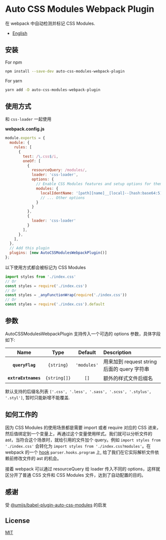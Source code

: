 # Auto CSS Modules Webpack Plugin

在 webpack 中自动检测并标记 CSS Modules.

- [English](README.md)

## 安装

For npm
```bash
npm install --save-dev auto-css-modules-webpack-plugin
```

For yarn
```bash
yarn add -D auto-css-modules-webpack-plugin
```

## 使用方式

和 `css-loader` 一起使用

**webpack.config.js**

```javascript
module.exports = {
  module: {
    rules: [
      {
        test: /\.css$/i,
        oneOf: [
          {
            resourceQuery: /modules/,
            loader: 'css-loader',
            options: {
              // Enable CSS Modules features and setup options for them.
              modules: {
                localIdentName: '[path][name]__[local]--[hash:base64:5]',
                // ... Other options
              }
            }
          },
          {
            loader: 'css-loader'
          }
        ],
      },
    ],
  },
  // Add this plugin
  plugins: [new AutoCSSModulesWebpackPlugin()]
};
```

以下使用方式都会被标记为 CSS Modules

```js
import styles from './index.css'
// Or
const styles = require('./index.css')
// Or
const styles = _anyFunctionWrap(require('./index.css'))
// Or
const styles = require('./index.css').default
```

## 参数

AutoCSSModulesWebpackPlugin 支持传入一个可选的 options 参数，具体字段如下:

|        Name         |     Type     |   Default   | Description                                 |
| :-----------------: | :----------: | :---------: | :------------------------------------------ |
|   **`queryFlag`**   |  `{string}`  | `'modules'` | 用来加到 request string 后面的 query 字符串 |
| **`extraExtnames`** | `{string[]}` |    `[]`     | 额外的样式文件后缀名                        |

默认支持的后缀名列表 `['.css', '.less', '.sass', '.scss', '.stylus', '.styl']`, 暂时只能新增不能覆盖.

## 如何工作的

因为 CSS Modules 的使用场景都是需要 import 或者 require 对应的 CSS 进来，然后值绑定到一个变量上，再通过这个变量使用样式。我们就可以分析文件的 ast，当符合这个场景时，就给引用的文件加个 query。例如 `import styles from './index.css'` 会转化为 `import styles from './index.css?modules'`。在 webpack 的一个 [hook](https://webpack.js.org/api/parser/#program) `parser.hooks.program` 上, 给了我们在它实际解析文件依赖前修改文件的 ast 的机会。

接着 webpack 可以通过 resourceQuery 给 loader 传入不同的 options，这样就区分开了普通 CSS 文件和 CSS Modules 文件，达到了自动配置的目的。

## 感谢

受 [@umijs/babel-plugin-auto-css-modules](https://www.npmjs.com/package/@umijs/babel-plugin-auto-css-modules) 的启发


## License

[MIT](./LICENSE)
